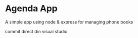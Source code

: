 # Agenda App

A simple app  using node & express  for managing phone books

commit direct din visual studio


